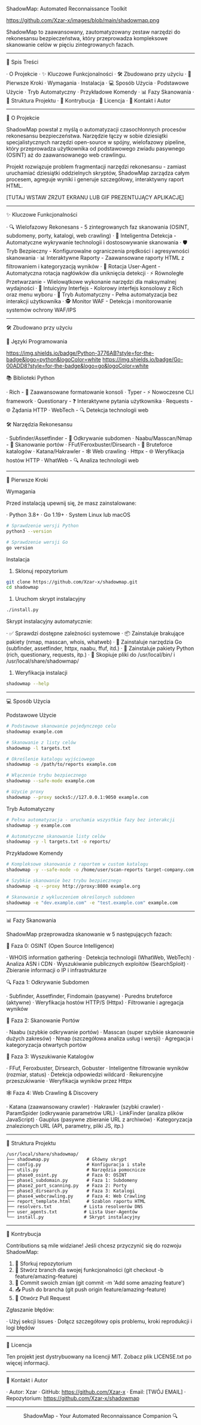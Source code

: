 ShadowMap: Automated Reconnaissance Toolkit

https://github.com/Xzar-x/images/blob/main/shadowmap.png

ShadowMap to zaawansowany, zautomatyzowany zestaw narzędzi do rekonesansu bezpieczeństwa, który przeprowadza kompleksowe skanowanie celów w pięciu zintegrowanych fazach.

---

📖 Spis Treści

· O Projekcie
· ✨ Kluczowe Funkcjonalności
· 🛠️ Zbudowano przy użyciu
· 🚀 Pierwsze Kroki
  · Wymagania
  · Instalacja
· 💻 Sposób Użycia
  · Podstawowe Użycie
  · Tryb Automatyczny
  · Przykładowe Komendy
· 📊 Fazy Skanowania
· 📁 Struktura Projektu
· 🤝 Kontrybucja
· 📄 Licencja
· 👤 Kontakt i Autor

---

🎯 O Projekcie

ShadowMap powstał z myślą o automatyzacji czasochłonnych procesów rekonesansu bezpieczeństwa. Narzędzie łączy w sobie dziesiątki specjalistycznych narzędzi open-source w spójny, wielofazowy pipeline, który przeprowadza użytkownika od podstawowego zwiadu pasywnego (OSINT) aż do zaawansowanego web crawlingu.

Projekt rozwiązuje problem fragmentacji narzędzi rekonesansu - zamiast uruchamiać dziesiątki oddzielnych skryptów, ShadowMap zarządza całym procesem, agreguje wyniki i generuje szczegółowy, interaktywny raport HTML.

[TUTAJ WSTAW ZRZUT EKRANU LUB GIF PREZENTUJĄCY APLIKACJĘ]

---

✨ Kluczowe Funkcjonalności

· 🔍 Wielofazowy Rekonesans - 5 zintegrowanych faz skanowania (OSINT, subdomeny, porty, katalogi, web crawling)
· 🎯 Inteligentna Detekcja - Automatyczne wykrywanie technologii i dostosowywanie skanowania
· 🛡️ Tryb Bezpieczny - Konfigurowalne ograniczenia prędkości i agresywności skanowania
· 📊 Interaktywne Raporty - Zaawansowane raporty HTML z filtrowaniem i kategoryzacją wyników
· 🔄 Rotacja User-Agent - Automatyczna rotacja nagłówków dla uniknięcia detekcji
· ⚡ Równoległe Przetwarzanie - Wielowątkowe wykonanie narzędzi dla maksymalnej wydajności
· 🎨 Intuicyjny Interfejs - Kolorowy interfejs konsolowy z Rich oraz menu wyboru
· 🤖 Tryb Automatyczny - Pełna automatyzacja bez interakcji użytkownika
· 🕵️ Monitor WAF - Detekcja i monitorowanie systemów ochrony WAF/IPS

---

🛠️ Zbudowano przy użyciu

🐍 Języki Programowania

https://img.shields.io/badge/Python-3776AB?style=for-the-badge&logo=python&logoColor=white
https://img.shields.io/badge/Go-00ADD8?style=for-the-badge&logo=go&logoColor=white

📚 Biblioteki Python

· Rich - 🎨 Zaawansowane formatowanie konsoli
· Typer - ⚡ Nowoczesne CLI framework
· Questionary - ❓ Interaktywne pytania użytkownika
· Requests - 🌐 Żądania HTTP
· WebTech - 🔍 Detekcja technologii web

🛠️ Narzędzia Rekonesansu

· Subfinder/Assetfinder - 🔎 Odkrywanie subdomen
· Naabu/Masscan/Nmap - 🚪 Skanowanie portów
· FFuf/Feroxbuster/Dirsearch - 📁 Bruteforce katalogów
· Katana/Hakrawler - 🕸️ Web crawling
· Httpx - 🌐 Weryfikacja hostów HTTP
· WhatWeb - 🔍 Analiza technologii web

---

🚀 Pierwsze Kroki

Wymagania

Przed instalacją upewnij się, że masz zainstalowane:

· Python 3.8+
· Go 1.19+
· System Linux lub macOS

```bash
# Sprawdzenie wersji Python
python3 --version

# Sprawdzenie wersji Go
go version
```

Instalacja

1. Sklonuj repozytorium

```bash
git clone https://github.com/Xzar-x/shadowmap.git
cd shadowmap
```

1. Uruchom skrypt instalacyjny

```bash
./install.py
```

Skrypt instalacyjny automatycznie:

· ✅ Sprawdzi dostępne zależności systemowe
· 📦 Zainstaluje brakujące pakiety (nmap, masscan, whois, whatweb)
· 🔧 Zainstaluje narzędzia Go (subfinder, assetfinder, httpx, naabu, ffuf, itd.)
· 🐍 Zainstaluje pakiety Python (rich, questionary, requests, itp.)
· 📁 Skopiuje pliki do /usr/local/bin/ i /usr/local/share/shadowmap/

1. Weryfikacja instalacji

```bash
shadowmap --help
```

---

💻 Sposób Użycia

Podstawowe Użycie

```bash
# Podstawowe skanowanie pojedynczego celu
shadowmap example.com

# Skanowanie z listy celów
shadowmap -l targets.txt

# Określenie katalogu wyjściowego
shadowmap -o /path/to/reports example.com

# Włączenie trybu bezpiecznego
shadowmap --safe-mode example.com

# Użycie proxy
shadowmap --proxy socks5://127.0.0.1:9050 example.com
```

Tryb Automatyczny

```bash
# Pełna automatyzacja - uruchamia wszystkie fazy bez interakcji
shadowmap -y example.com

# Automatyczne skanowanie listy celów
shadowmap -y -l targets.txt -o reports/
```

Przykładowe Komendy

```bash
# Kompleksowe skanowanie z raportem w custom katalogu
shadowmap -y --safe-mode -o /home/user/scan-reports target-company.com

# Szybkie skanowanie bez trybu bezpiecznego
shadowmap -q --proxy http://proxy:8080 example.org

# Skanowanie z wykluczeniem określonych subdomen
shadowmap -e "dev.example.com" -e "test.example.com" example.com
```

---

📊 Fazy Skanowania

ShadowMap przeprowadza skanowanie w 5 następujących fazach:

🎯 Faza 0: OSINT (Open Source Intelligence)

· WHOIS information gathering
· Detekcja technologii (WhatWeb, WebTech)
· Analiza ASN i CDN
· Wyszukiwanie publicznych exploitów (SearchSploit)
· Zbieranie informacji o IP i infrastrukturze

🔍 Faza 1: Odkrywanie Subdomen

· Subfinder, Assetfinder, Findomain (pasywne)
· Puredns bruteforce (aktywne)
· Weryfikacja hostów HTTP/S (Httpx)
· Filtrowanie i agregacja wyników

🚪 Faza 2: Skanowanie Portów

· Naabu (szybkie odkrywanie portów)
· Masscan (super szybkie skanowanie dużych zakresów)
· Nmap (szczegółowa analiza usług i wersji)
· Agregacja i kategoryzacja otwartych portów

📁 Faza 3: Wyszukiwanie Katalogów

· FFuf, Feroxbuster, Dirsearch, Gobuster
· Inteligentne filtrowanie wyników (rozmiar, status)
· Detekcja odpowiedzi wildcard
· Rekurencyjne przeszukiwanie
· Weryfikacja wyników przez Httpx

🕸️ Faza 4: Web Crawling & Discovery

· Katana (zaawansowany crawler)
· Hakrawler (szybki crawler)
· ParamSpider (odkrywanie parametrów URL)
· LinkFinder (analiza plików JavaScript)
· Gauplus (pasywne zbieranie URL z archiwów)
· Kategoryzacja znalezionych URL (API, parametry, pliki JS, itp.)

---

📁 Struktura Projektu

```
/usr/local/share/shadowmap/
├── shadowmap.py              # Główny skrypt
├── config.py                 # Konfiguracja i stałe
├── utils.py                  # Narzędzia pomocnicze
├── phase0_osint.py           # Faza 0: OSINT
├── phase1_subdomain.py       # Faza 1: Subdomeny
├── phase2_port_scanning.py   # Faza 2: Porty
├── phase3_dirsearch.py       # Faza 3: Katalogi
├── phase4_webcrawling.py     # Faza 4: Web Crawling
├── report_template.html      # Szablon raportu HTML
├── resolvers.txt            # Lista resolverów DNS
├── user_agents.txt          # Lista User-Agentów
└── install.py               # Skrypt instalacyjny
```

---

🤝 Kontrybucja

Contributions są mile widziane! Jeśli chcesz przyczynić się do rozwoju ShadowMap:

1. 🍴 Sforkuj repozytorium
2. 🌿 Stwórz branch dla swojej funkcjonalności (git checkout -b feature/amazing-feature)
3. 💾 Commit swoich zmian (git commit -m 'Add some amazing feature')
4. 📤 Push do brancha (git push origin feature/amazing-feature)
5. 🔄 Otwórz Pull Request

Zgłaszanie błędów:

· Użyj sekcji Issues
· Dołącz szczegółowy opis problemu, kroki reprodukcji i logi błędów

---

📄 Licencja

Ten projekt jest dystrybuowany na licencji MIT. Zobacz plik LICENSE.txt po więcej informacji.

---

👤 Kontakt i Autor

· Autor: Xzar
· GitHub: https://github.com/Xzar-x
· Email: [TWÓJ EMAIL]
· Repozytorium: https://github.com/Xzar-x/shadowmap

---

<div align="center">

ShadowMap - Your Automated Reconnaissance Companion 🔍

</div>
